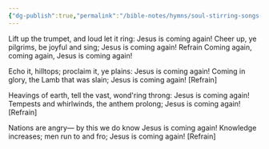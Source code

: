 ```yaml
---
{"dg-publish":true,"permalink":"/bible-notes/hymns/soul-stirring-songs-and-hymns/jesus-is-coming-again/","title":"Jesus is Coming Again"}
---
```



Lift up the trumpet, and loud let it ring:
Jesus is coming again!
Cheer up, ye pilgrims, be joyful and sing;
Jesus is coming again!
Refrain
Coming again, coming again,
Jesus is coming again!

Echo it, hilltops; proclaim it, ye plains:
Jesus is coming again!
Coming in glory, the Lamb that was slain;
Jesus is coming again! [Refrain]

Heavings of earth, tell the vast, wond'ring throng:
Jesus is coming again!
Tempests and whirlwinds, the anthem prolong;
Jesus is coming again! [Refrain]

Nations are angry— by this we do know
Jesus is coming again!
Knowledge increases; men run to and fro;
Jesus is coming again! [Refrain]